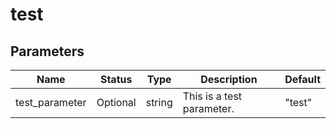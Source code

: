 # test

## Parameters

| Name | Status | Type | Description | Default |
| --- | --- | --- | --- | --- |
| test_parameter | Optional | string | This is a test parameter. | "test" |

